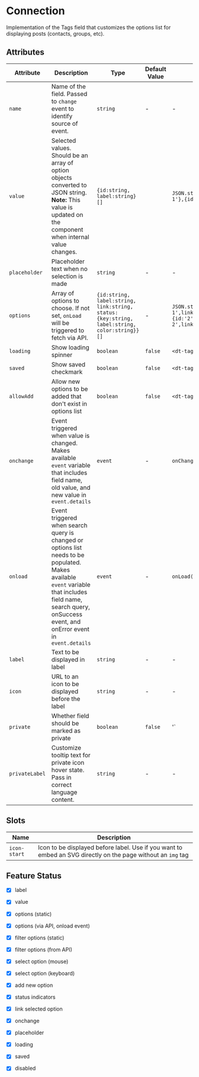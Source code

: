 # Connection
Implementation of the Tags field that customizes the options list for displaying posts (contacts, groups, etc).

## Attributes
| Attribute | Description | Type | Default Value | Example Value | 
| --------- | ----------- | ---- | ------------- | ------------- |
| `name`    | Name of the field. Passed to `change` event to identify source of event. | `string` | - | - |
| `value`   | Selected values. Should be an array of option objects converted to JSON string. <br> **Note:** This value is updated on the component when internal value changes. | `{id:string, label:string}[]` | | `JSON.stringify([{id:'1',label:'Option 1'},{id:'2',label:'Option 2'}])` |
| `placeholder` | Placeholder text when no selection is made | `string` | - | - |
| `options` | Array of options to choose. If not set, `onLoad` will be triggered to fetch via API. | `{id:string, label:string, link:string, status:{key:string, label:string, color:string}}[]` | - | `JSON.stringify([{id:'1',label:'Option 1',link:'/#opt1'},{id:'2',label:'Option 2',link:'/#opt2'}])` |
| `loading` | Show loading spinner | `boolean` | `false` | `<dt-tags loading>` |
| `saved`   | Show saved checkmark | `boolean` | `false` | `<dt-tags saved>` |
| `allowAdd`   | Allow new options to be added that don't exist in options list | `boolean` | `false` | `<dt-tags allowAdd>` |
| `onchange` | Event triggered when value is changed. Makes available `event` variable that includes field name, old value, and new value in `event.details` | `event` | - | `onChange(event)` |
| `onload` | Event triggered when search query is changed or options list needs to be populated. Makes available `event` variable that includes field name, search query, onSuccess event, and onError event in `event.details` | `event` | - | `onLoad(event)` |
| `label`   | Text to be displayed in label | `string` | - | - |
| `icon`    | URL to an icon to be displayed before the label | `string` | - | - |
| `private` | Whether field should be marked as private | `boolean` | `false` | '<dt-label private>` |
| `privateLabel` | Customize tooltip text for private icon hover state. Pass in correct language content. | `string` | - | - |

## Slots
| Name | Description |
| ---- | ----------- |
| `icon-start` | Icon to be displayed before label. Use if you want to embed an SVG directly on the page without an `img` tag |

## Feature Status
- [x] label
- [x] value
- [x] options (static)
- [x] options (via API, onload event)
- [x] filter options (static)
- [x] filter options (from API)
- [x] select option (mouse)
- [x] select option (keyboard)
- [x] add new option
- [x] status indicators
- [x] link selected option
- [x] onchange
- [x] placeholder
- [x] loading
- [x] saved
- [x] disabled

